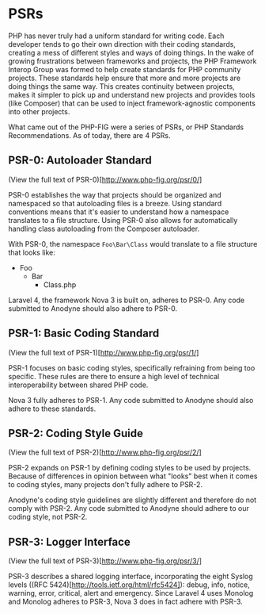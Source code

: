 # PSRs

PHP has never truly had a uniform standard for writing code. Each developer tends to go their own direction with their coding standards, creating a mess of different styles and ways of doing things. In the wake of growing frustrations between frameworks and projects, the PHP Framework Interop Group was formed to help create standards for PHP community projects. These standards help ensure that more and more projects are doing things the same way. This creates continuity between projects, makes it simpler to pick up and understand new projects and provides tools (like Composer) that can be used to inject framework-agnostic components into other projects.

What came out of the PHP-FIG were a series of PSRs, or PHP Standards Recommendations. As of today, there are 4 PSRs.

## PSR-0: Autoloader Standard

(View the full text of PSR-0)[http://www.php-fig.org/psr/0/]

PSR-0 establishes the way that projects should be organized and namespaced so that autoloading files is a breeze. Using standard conventions means that it's easier to understand how a namespace translates to a file structure. Using PSR-0 also allows for automatically handling class autoloading from the Composer autoloader.

With PSR-0, the namespace `Foo\Bar\Class` would translate to a file structure that looks like:

- Foo
	- Bar
		- Class.php

Laravel 4, the framework Nova 3 is built on, adheres to PSR-0. Any code submitted to Anodyne should also adhere to PSR-0.

## PSR-1: Basic Coding Standard

(View the full text of PSR-1)[http://www.php-fig.org/psr/1/]

PSR-1 focuses on basic coding styles, specifically refraining from being too specific. These rules are there to ensure a high level of technical interoperability between shared PHP code.

Nova 3 fully adheres to PSR-1. Any code submitted to Anodyne should also adhere to these standards.

## PSR-2: Coding Style Guide

(View the full text of PSR-2)[http://www.php-fig.org/psr/2/]

PSR-2 expands on PSR-1 by defining coding styles to be used by projects. Because of differences in opinion between what "looks" best when it comes to coding styles, many projects don't fully adhere to PSR-2.

Anodyne's coding style guidelines are slightly different and therefore do not comply with PSR-2. Any code submitted to Anodyne should adhere to our coding style, not PSR-2.

## PSR-3: Logger Interface

(View the full text of PSR-3)[http://www.php-fig.org/psr/3/]

PSR-3 describes a shared logging interface, incorporating the eight Syslog levels ((RFC 5424)[http://tools.ietf.org/html/rfc5424]): debug, info, notice, warning, error, critical, alert and emergency. Since Laravel 4 uses Monolog and Monolog adheres to PSR-3, Nova 3 does in fact adhere with PSR-3.